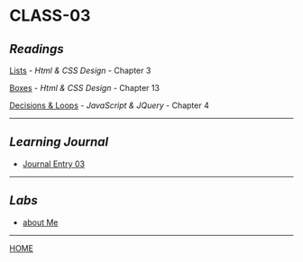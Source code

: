 # CLASS-03

## *Readings*

[Lists](https://cassandraortiz.github.io/reading-notes/Class03/class03_Lists) - <cite>Html & CSS Design</cite> - Chapter 3

[Boxes](https://cassandraortiz.github.io/reading-notes/Class03/class03_Boxes) - <cite>Html & CSS Design</cite> - Chapter 13

[Decisions & Loops](https://cassandraortiz.github.io/reading-notes/Class03/class03_DescisionsLoop) - <cite>JavaScript & JQuery</cite> - Chapter 4

---

## *Learning Journal*

 - [Journal Entry 03](https://cassandraortiz.github.io/reading-notes/Class03/class03_journal) 

---

## *Labs*

 - [about Me](https://cassandraortiz.github.io/aboutMe) 

---

[HOME](https://cassandraortiz.github.io/reading-notes)
